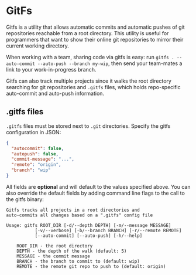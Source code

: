 # GitFs

Gitfs is a utility that allows automatic commits and automatic pushes of git repositories reachable from a root directory. This utility is useful for programmers that want to show their online git repositories to mirror their current working directory. 

When working with a team, sharing code via gitfs is easy: run `gitfs . --auto-commit --auto-push --branch my-wip`, then send your team-mates a link to your work-in-progress branch.

Gitfs can also track multiple projects since it walks the root directory searching for git repositories and `.gitfs` files, which holds repo-specific auto-commit and auto-push information.

## .gitfs files

`.gitfs` files must be stored next to `.git` directories. Specify the gitfs configuration in JSON:

```json
{
  "autocommit": false,
  "autopush": false,
  "commit-message": "...",
  "remote": "origin",
  "branch": "wip"
}
```

All fields are **optional** and will default to the values specified above. You can also override the default fields by adding command line flags to the call to the gitfs binary:

```
Gitfs tracks all projects in a root directories and
auto-commits all changes based on a ".gitfs" config file

Usage: gitfs ROOT_DIR [-d/--depth DEPTH] [-m/--message MESSAGE]
           [-v/--verbose] [-b/--branch BRANCH] [-r/--remote REMOTE]
           [--auto-commit] [--auto-push] [-h/--help]

    ROOT_DIR - the root directory
    DEPTH - the depth of the walk (default: 5)
    MESSAGE - the commit message
    BRANCH - the branch to commit to (default: wip)
    REMOTE - the remote git repo to push to (default: origin)
```
